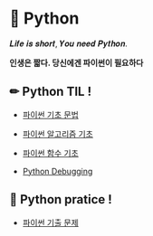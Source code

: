 # 📖 Python

𝑳𝒊𝒇𝒆 𝒊𝒔 𝒔𝒉𝒐𝒓𝒕, 𝒀𝒐𝒖 𝒏𝒆𝒆𝒅 𝑷𝒚𝒕𝒉𝒐𝒏. 

**인생은 짧다. 당신에겐 파이썬이 필요하다**

## ✏ Python TIL !

- [파이썬 기초 문법](Python_기초/Python_기초.md)

- [파이썬 알고리즘 기초](알고리즘_기초/알고리즘_기초.md)

- [파이썬 함수 기초](함수_기초/함수.md)

- [Python Debugging](debugging/debugging.md)

## 🔎 Python pratice !

- [파이썬 기출 문제](기출_문제/)
